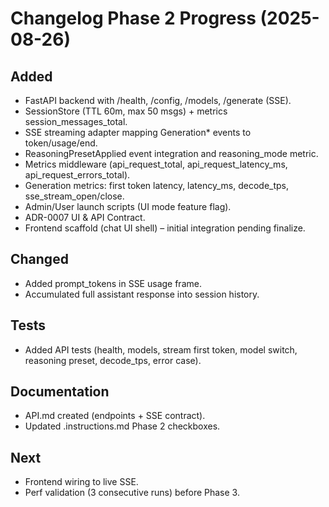 # Changelog Phase 2 Progress (2025-08-26)

## Added

- FastAPI backend with /health, /config, /models, /generate (SSE).
- SessionStore (TTL 60m, max 50 msgs) + metrics session_messages_total.
- SSE streaming adapter mapping Generation* events to token/usage/end.
- ReasoningPresetApplied event integration and reasoning_mode metric.
- Metrics middleware (api_request_total, api_request_latency_ms, api_request_errors_total).
- Generation metrics: first token latency, latency_ms, decode_tps, sse_stream_open/close.
- Admin/User launch scripts (UI mode feature flag).
- ADR-0007 UI & API Contract.
- Frontend scaffold (chat UI shell) – initial integration pending finalize.

## Changed

- Added prompt_tokens in SSE usage frame.
- Accumulated full assistant response into session history.

## Tests

- Added API tests (health, models, stream first token, model switch, reasoning preset, decode_tps, error case).

## Documentation

- API.md created (endpoints + SSE contract).
- Updated .instructions.md Phase 2 checkboxes.

## Next

- Frontend wiring to live SSE.
- Perf validation (3 consecutive runs) before Phase 3.
